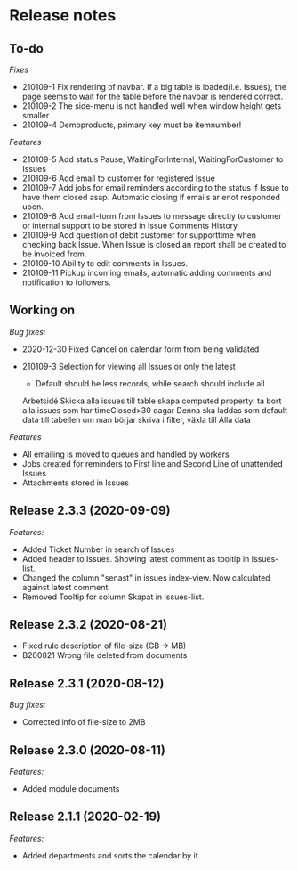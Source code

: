 # Release notes
## To-do
*Fixes*
* 210109-1 Fix rendering of navbar. If a big table is loaded(i.e. Issues), the page seems to wait for the table before the navbar is rendered correct.
* 210109-2 The side-menu is not handled well when window height gets smaller
* 210109-4 Demoproducts, primary key must be itemnumber!

*Features*
* 210109-5 Add status Pause, WaitingForInternal, WaitingForCustomer to Issues
* 210109-6 Add email to customer for registered Issue
* 210109-7 Add jobs for email reminders according to the status if Issue to have them closed asap. Automatic closing if emails ar enot responded upon.
* 210109-8 Add email-form from Issues to message directly to customer or internal support to be stored in Issue Comments History
* 210109-9 Add question of debit customer for supporttime when checking back Issue. When Issue is closed an report shall be created to be invoiced from.
* 210109-10 Ability to edit comments in Issues.
* 210109-11 Pickup incoming emails, automatic adding comments and notification to followers.

## Working on
*Bug fixes:*
* 2020-12-30 Fixed Cancel on calendar form from being validated
* 210109-3 Selection for viewing all Issues or only the latest
    * Default should be less records, while search should include all
    
    Arbetsidé
    Skicka alla issues till table
    skapa computed property: ta bort alla issues som har timeClosed>30 dagar
    Denna ska laddas som default data till tabellen
    om man börjar skriva i filter, växla till Alla data

*Features*
* All emailing is moved to queues and handled by workers
* Jobs created for reminders to First line and Second Line of unattended Issues
* Attachments stored in Issues

## **Release 2.3.3 (2020-09-09)**
*Features:*
* Added Ticket Number in search of Issues
* Added header to Issues. Showing latest comment as tooltip in Issues-list.
* Changed the column "senast" in issues index-view. Now calculated against latest comment.
* Removed Tooltip for column Skapat in Issues-list.

## **Release 2.3.2 (2020-08-21)**
* Fixed rule description of file-size (GB -> MB)
* B200821 Wrong file deleted from documents

## **Release 2.3.1 (2020-08-12)**
*Bug fixes:*
* Corrected info of file-size to 2MB
	
## **Release 2.3.0 (2020-08-11)**
*Features:*
* Added module documents
	
## **Release 2.1.1 (2020-02-19)**
*Features:*
* Added departments and sorts the calendar by it
